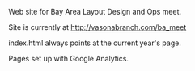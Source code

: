 Web site for Bay Area Layout Design and Ops meet.

Site is currently at
http://vasonabranch.com/ba_meet

index.html always points at the current year's page.

Pages set up with Google Analytics.
